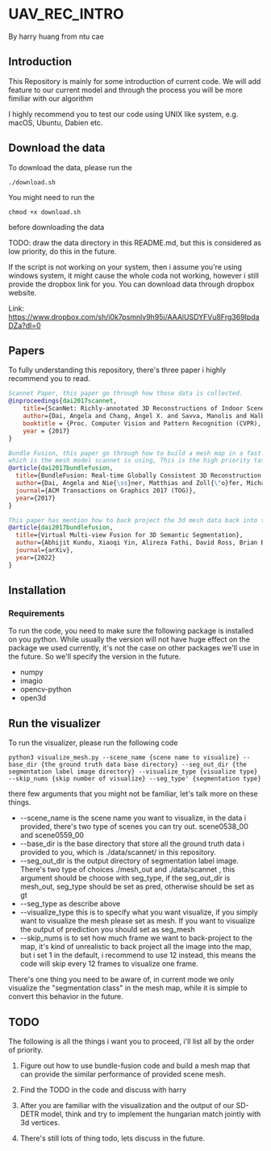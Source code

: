 # UAV_REC_INTRO

By harry huang from ntu cae

## Introduction

This Repository is mainly for some introduction of current code. We will add feature to our current model and through the process you will be more fimiliar with our algorithm

I highly recommend you to test our code using UNIX like system, e.g. macOS, Ubuntu, Dabien etc.

## Download the data

To download the data, please run the

```
./download.sh
```

You might need to run the

```
chmod +x download.sh
```

before downloading the data

TODO:
draw the data directory in this README.md, but this is considered as low priority, do this in the future.

If the script is not working on your system, then i assume you're using windows system, it might cause the whole coda not working, however i still provide the dropbox link for you. You can download data through dropbox website.

Link: https://www.dropbox.com/sh/i0k7psmnlv9h95j/AAAlUSDYFVu8Frg369IpdaDZa?dl=0

## Papers

To fully understanding this repository, there's three paper i highly recommend you to read.

```bibtex
Scannet Paper, this paper go through how those data is collected.
@inproceedings{dai2017scannet,
    title={ScanNet: Richly-annotated 3D Reconstructions of Indoor Scenes},
    author={Dai, Angela and Chang, Angel X. and Savva, Manolis and Halber, Maciej and Funkhouser, Thomas and Nie{\ss}ner, Matthias},
    booktitle = {Proc. Computer Vision and Pattern Recognition (CVPR), IEEE},
    year = {2017}
}
```

```bibtex
Bundle Fusion, this paper go through how to build a mesh map in a fast way,
which is the mesh model scannet is using, This is the high priority task you need to do.
@article{dai2017bundlefusion,
  title={BundleFusion: Real-time Globally Consistent 3D Reconstruction using On-the-fly Surface Re-integration},
  author={Dai, Angela and Nie{\ss}ner, Matthias and Zoll{\"o}fer, Michael and Izadi, Shahram and Theobalt, Christian},
  journal={ACM Transactions on Graphics 2017 (TOG)},
  year={2017}
}
```

```bibtex
This paper has mention how to back project the 3d mesh data back into the image plane
@article{dai2017bundlefusion,
  title={Virtual Multi-view Fusion for 3D Semantic Segmentation},
  author={Abhijit Kundu, Xiaoqi Yin, Alireza Fathi, David Ross, Brian Brewington, Thomas Funkhouser, Caroline Pantofaru},
  journal={arXiv},
  year={2022}
}
```

## Installation

### Requirements

To run the code, you need to make sure the following package is installed on you python. While usually the version will not have huge effect on the package we used currently, it's not the case on other packages we'll use in the future. So we'll specify the version in the future.

- numpy
- imagio
- opencv-python
- open3d

## Run the visualizer

To run the visualizer, please run the following code

```
python3 visualize_mesh.py --scene_name {scene name to visualize} --base_dir {the ground truth data base directory} --seg_out_dir {the segmentation label image directory} --visualize_type {visualize type} --skip_nums {skip number of visualize} --seg_type' {segmentation type}
```

there few arguments that you might not be familiar, let's talk more on these things.

- --scene_name is the scene name you want to visualize, in the data i provided, there's two type of scenes you can try out. scene0538_00 and scene0559_00
- --base_dir is the base directory that store all the ground truth data i provided to you, which is ./data/scannet/ in this repository.
- --seg_out_dir is the output directory of segmentation label image. There's two type of choices ./mesh_out and ./data/scannet , this argument should be choose with seg_type, if the seg_out_dir is mesh_out, seg_type should be set as pred, otherwise should be set as gt
- --seg_type as describe above
- --visualize_type this is to specify what you want visualize, if you simply want to visualize the mesh please set as mesh. If you want to visualize the output of prediction you should set as seg_mesh
- --skip_nums is to set how much frame we want to back-project to the map, it's kind of unrealistic to back project all the image into the map, but i set 1 in the default, i recommend to use 12 instead, this means the code will skip every 12 frames to visualize one frame.

There's one thing you need to be aware of, in current mode we only visualize the "segmentation class" in the mesh map, while it is simple to convert this behavior in the future.

## TODO

The following is all the things i want you to proceed, i'll list all by the order of priority.

1. Figure out how to use bundle-fusion code and build a mesh map that can provide the similar performance of provided scene mesh.

2. Find the TODO in the code and discuss with harry

3. After you are familiar with the visualization and the output of our SD-DETR model, think and try to implement the hungarian match jointly with 3d vertices.

4. There's still lots of thing todo, lets discuss in the future.
